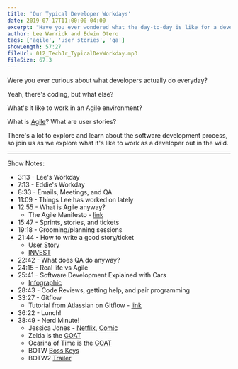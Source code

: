 ```yaml
---
title: 'Our Typical Developer Workdays'
date: 2019-07-17T11:00:00-04:00
excerpt: "Have you ever wondered what the day-to-day is like for a developer? Lee and Eddie talk about what they do daily and what it's like to actually work as a Junior Developer."
author: Lee Warrick and Edwin Otero
tags: ['agile', 'user stories', 'qa']
showLength: 57:27
fileUrl: 012_TechJr_TypicalDevWorkday.mp3
fileSize: 67.3
---
```


Were you ever curious about what developers actually do everyday?

Yeah, there's coding, but what else?

What's it like to work in an Agile environment?

What is [Agile](https://agilemanifesto.org/)? What are user stories?

There's a lot to explore and learn about the software development process, so join us as we explore what it's like to work as a developer out in the wild.

***
Show Notes:
* 3:13 - Lee's Workday
* 7:13 - Eddie's Workday
* 8:33 - Emails, Meetings, and QA
* 11:09 - Things Lee has worked on lately
* 12:55 - What is Agile anyway?
  * The Agile Manifesto - [link](https://agilemanifesto.org/)
* 15:47 - Sprints, stories, and tickets
* 19:18 - Grooming/planning sessions
* 21:44 - How to write a good story/ticket
  * [User Story](https://www.agilealliance.org/glossary/user-stories/)
  * [INVEST](https://www.agilealliance.org/glossary/invest/)
* 22:42 - What does QA do anyway?
* 24:15 - Real life vs Agile
* 25:41 - Software Development Explained with Cars
  * [Infographic](https://toggl.com/developer-methods-infographic/)
* 28:43 - Code Reviews, getting help, and pair programming
* 33:27 - Gitflow
  * Tutorial from Atlassian on Gitflow - [link](https://www.atlassian.com/git/tutorials/comparing-workflows/gitflow-workflow)
* 36:22 - Lunch!
* 38:49 - Nerd Minute!
  * Jessica Jones - [Netflix](https://www.netflix.com/watch/80002311), [Comic](https://en.wikipedia.org/wiki/Alias_(comics))
  * Zelda is the [GOAT](https://www.youtube.com/watch?v=W7zx-9jDaOk)
  * Ocarina of Time is the [GOAT](https://www.youtube.com/watch?v=GyUcwsjyd8Q)
  * BOTW [Boss Keys](https://www.youtube.com/watch?v=GudeeRVNo5U)
  * BOTW2 [Trailer](https://www.youtube.com/watch?v=3fr1Z07AV00)
